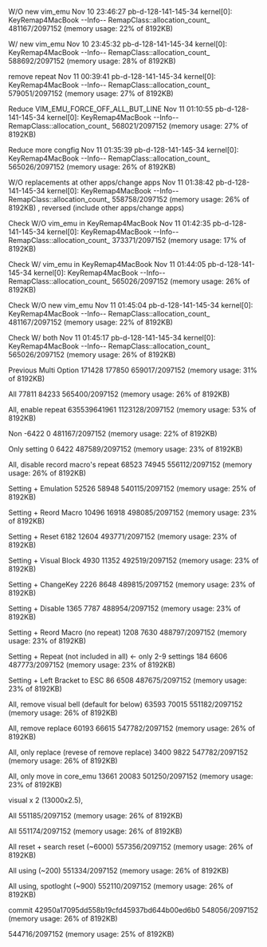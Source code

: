 W/O new vim_emu
Nov 10 23:46:27 pb-d-128-141-145-34 kernel[0]: KeyRemap4MacBook --Info-- RemapClass::allocation_count_ 481167/2097152 (memory usage: 22% of 8192KB)

W/ new vim_emu
Nov 10 23:45:32 pb-d-128-141-145-34 kernel[0]: KeyRemap4MacBook --Info-- RemapClass::allocation_count_ 588692/2097152 (memory usage: 28% of 8192KB)

remove repeat
Nov 11 00:39:41 pb-d-128-141-145-34 kernel[0]: KeyRemap4MacBook --Info-- RemapClass::allocation_count_ 579051/2097152 (memory usage: 27% of 8192KB)

Reduce VIM_EMU_FORCE_OFF_ALL_BUT_LINE
Nov 11 01:10:55 pb-d-128-141-145-34 kernel[0]: KeyRemap4MacBook --Info-- RemapClass::allocation_count_ 568021/2097152 (memory usage: 27% of 8192KB)

Reduce more congfig
Nov 11 01:35:39 pb-d-128-141-145-34 kernel[0]: KeyRemap4MacBook --Info-- RemapClass::allocation_count_ 565026/2097152 (memory usage: 26% of 8192KB)

W/O replacements at other apps/change apps
Nov 11 01:38:42 pb-d-128-141-145-34 kernel[0]: KeyRemap4MacBook --Info-- RemapClass::allocation_count_ 558758/2097152 (memory usage: 26% of 8192KB)
, reversed (include other apps/change apps)

Check W/O vim_emu in KeyRemap4MacBook
Nov 11 01:42:35 pb-d-128-141-145-34 kernel[0]: KeyRemap4MacBook --Info-- RemapClass::allocation_count_ 373371/2097152 (memory usage: 17% of 8192KB)

Check W/ vim_emu in KeyRemap4MacBook
Nov 11 01:44:05 pb-d-128-141-145-34 kernel[0]: KeyRemap4MacBook --Info-- RemapClass::allocation_count_ 565026/2097152 (memory usage: 26% of 8192KB)


Check W/O new vim_emu
Nov 11 01:45:04 pb-d-128-141-145-34 kernel[0]: KeyRemap4MacBook --Info-- RemapClass::allocation_count_ 481167/2097152 (memory usage: 22% of 8192KB)

Check W/ both
Nov 11 01:45:17 pb-d-128-141-145-34 kernel[0]: KeyRemap4MacBook --Info-- RemapClass::allocation_count_ 565026/2097152 (memory usage: 26% of 8192KB)




Previous Multi Option
171428 177850 659017/2097152 (memory usage: 31% of 8192KB)

All
 77811 84233 565400/2097152 (memory usage: 26% of 8192KB)

All, enable repeat
635539641961 1123128/2097152 (memory usage: 53% of 8192KB)

Non
 -6422     0 481167/2097152 (memory usage: 22% of 8192KB)

Only setting
     0  6422 487589/2097152 (memory usage: 23% of 8192KB)

All, disable record macro's repeat
 68523 74945 556112/2097152 (memory usage: 26% of 8192KB)

Setting + Emulation
 52526 58948 540115/2097152 (memory usage: 25% of 8192KB)

Setting + Reord Macro
 10496 16918 498085/2097152 (memory usage: 23% of 8192KB)

Setting + Reset
  6182 12604 493771/2097152 (memory usage: 23% of 8192KB)

Setting + Visual Block
  4930 11352 492519/2097152 (memory usage: 23% of 8192KB)

Setting + ChangeKey
  2226  8648 489815/2097152 (memory usage: 23% of 8192KB)

Setting + Disable
  1365  7787 488954/2097152 (memory usage: 23% of 8192KB)

Setting + Reord Macro (no repeat)
  1208  7630 488797/2097152 (memory usage: 23% of 8192KB)

Setting + Repeat (not included in all) <- only 2-9 settings
   184  6606 487773/2097152 (memory usage: 23% of 8192KB)

Setting + Left Bracket to ESC
    86  6508 487675/2097152 (memory usage: 23% of 8192KB)



All, remove visual bell (default for below)
 63593 70015 551182/2097152 (memory usage: 26% of 8192KB)

All, remove replace
 60193 66615 547782/2097152 (memory usage: 26% of 8192KB)

All, only replace (revese of remove replace)
  3400  9822 547782/2097152 (memory usage: 26% of 8192KB)

All, only move in core_emu
 13661 20083 501250/2097152 (memory usage: 23% of 8192KB)

 visual x 2 (13000x2.5), 

All
551185/2097152 (memory usage: 26% of 8192KB)

All
551174/2097152 (memory usage: 26% of 8192KB)

All reset + search reset (~6000)
557356/2097152 (memory usage: 26% of 8192KB)

All using (~200)
551334/2097152 (memory usage: 26% of 8192KB)

All using, spotloght (~900)
552110/2097152 (memory usage: 26% of 8192KB)




commit 42950a17095dd558b19cfd45937bd644b00ed6b0
548056/2097152 (memory usage: 26% of 8192KB)


544716/2097152 (memory usage: 25% of 8192KB)
